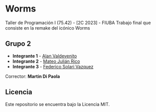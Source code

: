 # Worms 

Taller de Programación I (75.42) - [2C 2023] - FIUBA 
Trabajo final que consiste en la remake del icónico Worms

## Grupo 2

* **Integrante 1** - [Alan Valdevenito](https://github.com/AlanValdevenito)
* **Integrante 2** - [Mateo Julián Rico](https://github.com/ricomateo)
* **Integrante 3** - [Federico Solari Vazquez](https://github.com/FedericoSolari)

Corrector: **Martin Di Paola**

## Licencia

Este repositorio se encuentra bajo la Licencia MIT.
